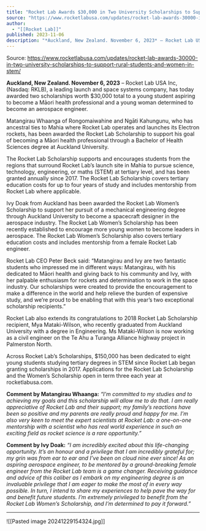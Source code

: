 ```yaml
---
title: "Rocket Lab Awards $30,000 in Two University Scholarships to Support Rural Students and Women in STEM  "
source: "https://www.rocketlabusa.com/updates/rocket-lab-awards-30000-in-two-university-scholarships-to-support-rural-students-and-women-in-stem/"
author:
  - "[[Rocket Lab]]"
published: 2023-11-06
description: "*Auckland, New Zealand. November 6, 2023* – Rocket Lab USA Inc, (Nasdaq: RKLB), a leading launch and space systems company, has today awarded two scholarships worth $30,000 total to a young student aspiring to become a Māori health professional and a young woman determined to become an aerospace engineer."
---
```


Source: https://www.rocketlabusa.com/updates/rocket-lab-awards-30000-in-two-university-scholarships-to-support-rural-students-and-women-in-stem/

**Auckland, New Zealand. November 6, 2023** – Rocket Lab USA Inc, (Nasdaq: RKLB), a leading launch and space systems company, has today awarded two scholarships worth $30,000 total to a young student aspiring to become a Māori health professional and a young woman determined to become an aerospace engineer.

Matangirau Whaanga of Rongomaiwahine and Ngāti Kahungunu, who has ancestral ties to Mahia where Rocket Lab operates and launches its Electron rockets, has been awarded the Rocket Lab Scholarship to support his goal of becoming a Māori health professional through a Bachelor of Health Sciences degree at Auckland University.

The Rocket Lab Scholarship supports and encourages students from the regions that surround Rocket Lab’s launch site in Mahia to pursue science, technology, engineering, or maths (STEM) at tertiary level, and has been granted annually since 2017. The Rocket Lab Scholarship covers tertiary education costs for up to four years of study and includes mentorship from Rocket Lab where applicable.

Ivy Doak from Auckland has been awarded the Rocket Lab Women’s Scholarship to support her pursuit of a mechanical engineering degree through Auckland University to become a spacecraft designer in the aerospace industry. The Rocket Lab Women’s Scholarship has been recently established to encourage more young women to become leaders in aerospace. The Rocket Lab Women’s Scholarship also covers tertiary education costs and includes mentorship from a female Rocket Lab engineer.

Rocket Lab CEO Peter Beck said: “Matangirau and Ivy are two fantastic students who impressed me in different ways: Matangirau, with his dedicated to Māori health and giving back to his community and Ivy, with her palpable enthusiasm for rockets and determination to work in the space industry. Our scholarships were created to provide the encouragement to make a difference in the world and help relieve the burden of expensive study, and we’re proud to be enabling that with this year’s two exceptional scholarship recipients.”

Rocket Lab also extends its congratulations to 2018 Rocket Lab Scholarship recipient, Mya Mataki-Wilson, who recently graduated from Auckland University with a degree in Engineering. Ms Mataki-Wilson is now working as a civil engineer on the Te Ahu a Turanga Alliance highway project in Palmerston North.

Across Rocket Lab’s Scholarships, $150,000 has been dedicated to eight young students studying tertiary degrees in STEM since Rocket Lab began granting scholarships in 2017. Applications for the Rocket Lab Scholarship and the Women’s Scholarship open in term three each year at rocketlabusa.com. 

**Comment by Matangirau Whaanga:** *“I’m committed to my studies and to achieving my goals and this scholarship will allow me to do that. I am really appreciative of Rocket Lab and their support; my family’s reactions have been so positive and my parents are really proud and happy for me. I’m also very keen to meet the expert scientists at Rocket Lab: a one-on-one mentorship with a scientist who has real world experience in such an exciting field as rocket science is a rare opportunity.”*

**Comment by Ivy Doak:** *“I am incredibly excited about this life-changing opportunity. It’s an honour and a privilege that I am incredibly grateful for; my grin was from ear to ear and I’ve been on cloud nine ever since! As an aspiring aerospace engineer, to be mentored by a ground-breaking female engineer from the Rocket Lab team is a game changer. Receiving guidance and advice of this caliber as I embark on my engineering degree is an invaluable privilege that I am eager to make the most of in every way possible. In turn, I intend to share my experiences to help pave the way for and benefit future students. I’m extremely privileged to benefit from the Rocket Lab Women’s Scholarship, and I’m determined to pay it forward.”*

---

![[Pasted image 20241229154324.jpg]]